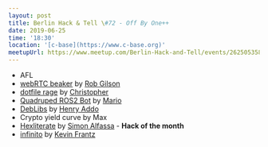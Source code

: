```yaml
---
layout: post
title: Berlin Hack & Tell \#72 - Off By One++
date: 2019-06-25
time: '18:30'
location: '[c-base](https://www.c-base.org)'
meetupUrl: https://www.meetup.com/Berlin-Hack-and-Tell/events/262505358/
---
```


* AFL
* [webRTC beaker](https://github.com/tegapp) by [Rob Gilson](https://github.com/D1plo1d)
* [dotfile rage](https://gist.github.com/chr5tphr/506e4360f7569dcb1495cf63aaff9c90) by [Christopher](https://github.com/chr5tphr)
* [Quadruped ROS2 Bot](https://hackaday.io/project/165423-quadruped-ros2-bot) by [Mario](https://github.com/qwqw330/)
* [DebLibs](https://github.com/hellofresh/deblibs-gradle-plugin) by [Henry Addo](https://github.com/eyedol)
* Crypto yield curve by Max
* [Hexliterate](https://github.com/ssimono/hexliterate) by [Simon Alfassa](https://github.com/ssimono)  - **Hack of the month**
* [infinito](https://github.com/KevinFrantz/infinito) by [Kevin Frantz](https://github.com/KevinFrantz)
